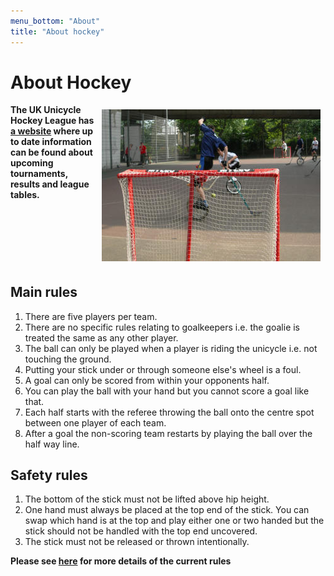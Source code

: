 ```yaml
---
menu_bottom: "About"
title: "About hockey"
---
```


# About Hockey

<img style="float:right; padding: 1ex;" src="hockeyexample.jpg"/>

**The UK Unicycle Hockey League has [a website](http://www.unicycle-hockey.co.uk)
where up to date information can be found about upcoming tournaments, results
and league tables.**

<div style="clear: both;"></div>

## Main rules

1. There are five players per team.
1. There are no specific rules relating to goalkeepers i.e. the goalie is treated the same as any other player.
1. The ball can only be played when a player is riding the unicycle i.e. not touching the ground.
1. Putting your stick under or through someone else's wheel is a foul.
1. A goal can only be scored from within your opponents half.
1. You can play the ball with your hand but you cannot score a goal like that.
1. Each half starts with the referee throwing the ball onto the centre spot between one player of each team.
1. After a goal the non-scoring team restarts by playing the ball over the half way line.

## Safety rules

1. The bottom of the stick must not be lifted above hip height.
1. One hand must always be placed at the top end of the stick. You can swap which hand is at the top and play either one or two handed but the stick should not be handled with the top end uncovered.
1. The stick must not be released or thrown intentionally.

**Please see [here](https://unicycling.org/files/iuf-rulebook-2013.pdf) for more details of the current rules**
